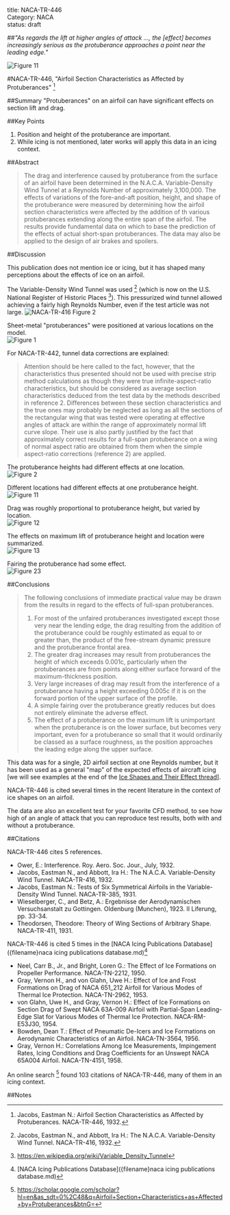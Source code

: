 title: NACA-TR-446  
Category: NACA  
status: draft  

##_"As regards the lift at higher angles of attack ..., the [effect] becomes increasingly serious as the protuberance approaches a point near the leading edge."_

![Figure 11](images/naca-tr-446/Figure11.png)  

#NACA-TR-446, "Airfoil Section Characteristics as Affected by Protuberances" [^1]

##Summary
"Protuberances" on an airfoil can have significant effects on section lift and drag. 

##Key Points
1. Position and height of the protuberance are important.  
2. While icing is not mentioned, later works will apply this data in an icing context. 

##Abstract

>The drag and interference caused by protuberance
from the surface of an airfoil have been determined in the
N.A.C.A. Variable-Density Wind Tunnel at a Reynolds
Number of approximately 3,100,000. The effects of variations
of the fore-and-aft position, height, and shape of
the protuberance were measured by determining how the
airfoil section characteristics were affected by the addition
of th various protuberances extending along the entire 
span of the airfoil. The results provide fundamental
data on which to base the prediction of the effects of actual
short-span protuberances. The data may also be applied
to the design of air brakes and spoilers.

##Discussion  

This publication does not mention ice or icing, 
but it has shaped many perceptions about the effects of ice on an airfoil. 

The Variable-Density Wind Tunnel was used [^2] 
(which is now on the U.S. National Register of Historic Places [^3]). 
This pressurized wind tunnel allowed achieving a fairly high Reynolds Number, 
even if the test article was not large. 
![NACA-TR-416 Figure 2](images/naca-tr-446/NACA-TR-416Figure2.png)  

Sheet-metal "protuberances" were positioned at various locations on the model.  
![Figure 1](images/naca-tr-446/Figure1.png)  

For NACA-TR-442, tunnel data corrections are explained:
>Attention should be here called to the fact,
however, that the characteristics thus presented should
not be used with precise strip method calculations as
though they were true infinite-aspect-ratio characteristics, 
but should be considered as average section
characteristics deduced from the test data by the
methods described in reference 2. Differences between 
these section characteristics and the true ones
may probably be neglected as long as all the sections of
the rectangular wing that was tested were operating
at effective angles of attack are within the range of approximately 
normal lift curve slope.
Their use is also partly justified by the fact that approximately correct
results for a full-span protuberance
on a wing of normal aspect ratio are obtained from them when the
simple aspect-ratio corrections
(reference 2) are applied.

The protuberance heights had different effects at one location.  
![Figure 2](images/naca-tr-446/Figure2.png)  

Different locations had different effects at one protuberance height.  
![Figure 11](images/naca-tr-446/Figure11.png)  

Drag was roughly proportional to protuberance height, but varied by location.  
![Figure 12](images/naca-tr-446/Figure12.png)  

The effects on maximum lift of protuberance height and location were summarized.  
![Figure 13](images/naca-tr-446/Figure13.png)  

Fairing the protuberance had some effect.  
![Figure 23](images/naca-tr-446/Figure23.png)  

##Conclusions  

>The following conclusions of immediate practical
value may be drawn from the results in regard to the
effects of full-span protuberances.
>1. For most of the unfaired protuberances investigated 
except those very near the lending edge, the
drag resulting from the addition of the protuberance
could be roughly estimated as equal to or greater than,
the product of the free-stream dynamic pressure and
the protuberance frontal area.  
>2. The greater drag increases may result from protuberances 
the height of which exceeds 0.001c, particularly when 
the protuberances are from points
along either surface forward of the maximum-thickness
position.  
>3. Very large increases of drag may result from the
interference of a protuberance having a height exceeding 
0.005c if it is on the forward portion of the
upper surface of the profile.  
>4. A simple fairing over the protuberance greatly
reduces but does not entirely eliminate the adverse
effect.  
>5. The effect of a protuberance on the maximum
lift is unimportant when the protuberance is on the
lower surface, but becomes very important, even for a
protuberance so small that it would ordinarily be
classed as a surface roughness, as the position approaches 
the leading edge along the upper surface.  

This data was for a single, 2D airfoil section at one Reynolds number, 
but it has been used as a general "map" of the expected effects of aircraft icing 
[we will see examples at the end of the [Ice Shapes and Their Effect thread]({filename}ice_shapes_thread.md)].

NACA-TR-446 is cited several times in the recent literature in the context of ice shapes on an airfoil. 

The data are also an excellent test for your favorite CFD method, 
to see how high of an angle of attack that you can reproduce test results,
both with and without a protuberance. 

##Citations

NACA-TR-446 cites 5 references.  
- Ower, E.: Interference. Roy. Aero. Soc. Jour., July, 1932.  
- Jacobs, Eastman N., and Abbott, Ira H.: The N.A.C.A. Variable-Density Wind Tunnel. NACA-TR-416, 1932.  
- Jacobs, Eastman N.: Tests of Six Symmetrical Airfoils in the Variable-Density Wind Tunnel. NACA-TR-385, 1931.  
- Wieselberger, C., and Betz, A.: Ergebnisse der Aerodynamischen Versuchsanstalt zu Gottingen. Oldenburg (Munchen), 1923. II Liferung, pp. 33-34.  
- Theodorsen, Theodore: Theory of Wing Sections of Arbitrary Shape. NACA-TR-411, 1931.  

NACA-TR-446 is cited 5 times in the [NACA Icing Publications Database]({filename}naca icing publications database.md)[^4]  
- Neel, Carr B., Jr., and Bright, Loren G.: The Effect of Ice Formations on Propeller Performance. NACA-TN-2212, 1950.  
- Gray, Vernon H., and von Glahn, Uwe H.: Effect of Ice and Frost Formations on Drag of NACA 651_212 Airfoil for Various Modes of Thermal Ice Protection. NACA-TN-2962, 1953.  
- von Glahn, Uwe H., and Gray, Vernon H.: Effect of Ice Formations on Section Drag of Swept NACA 63A-009 Airfoil with Partial-Span Leading-Edge Slat for Various Modes of Thermal Ice Protection. NACA-RM-E53J30, 1954.  
- Bowden, Dean T.: Effect of Pneumatic De-Icers and Ice Formations on Aerodynamic Characteristics of an Airfoil. NACA-TN-3564, 1956.  
- Gray, Vernon H.: Correlations Among Ice Measurements, Impingement Rates, Icing Conditions and Drag Coefficients for an Unswept NACA 65A004 Airfoil. NACA-TN-4151, 1958.  

An online search [^5] found 103 citations of NACA-TR-446, many of them in an icing context. 

##Notes  

[^1]: Jacobs, Eastman N.: Airfoil Section Characteristics as Affected by Protuberances. NACA-TR-446, 1932.  
[^2]: Jacobs, Eastman N., and Abbott, Ira H.: The N.A.C.A. Variable-Density Wind Tunnel. NACA-TR-416, 1932.  
[^3]: https://en.wikipedia.org/wiki/Variable_Density_Tunnel  
[^4]: [NACA Icing Publications Database]({filename}naca icing publications database.md)  
[^5]: https://scholar.google.com/scholar?hl=en&as_sdt=0%2C48&q=Airfoil+Section+Characteristics+as+Affected+by+Protuberances&btnG=  
